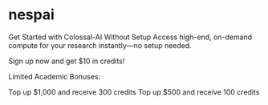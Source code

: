 # nespai
Get Started with Colossal-AI Without Setup
Access high-end, on-demand compute for your research instantly—no setup needed.

Sign up now and get $10 in credits!

Limited Academic Bonuses:

Top up $1,000 and receive 300 credits
Top up $500 and receive 100 credits
